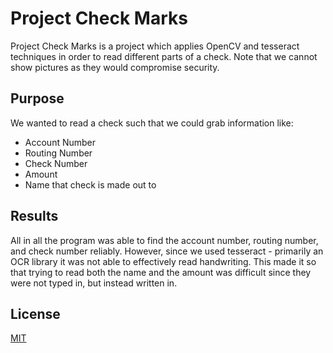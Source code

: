 # Project Check Marks

Project Check Marks is a project which applies OpenCV and tesseract techniques in order to read different parts of a check. Note that we cannot show pictures as they would compromise security.

## Purpose

We wanted to read a check such that we could grab information like:
- Account Number
- Routing Number
- Check Number
- Amount
- Name that check is made out to

## Results

All in all the program was able to find the account number, routing number, and check number reliably. However, since we used tesseract - primarily an OCR library it was not able to effectively read handwriting. This made it so that trying to read both the name and the amount was difficult since they were not typed in, but instead written in.

## License
[MIT](https://choosealicense.com/licenses/mit/)
